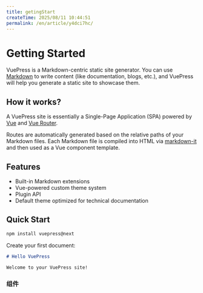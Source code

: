 ```yaml
---
title: getingStart
createTime: 2025/08/11 10:44:51
permalink: /en/article/y4dci7hc/
---
```

# Getting Started

VuePress is a Markdown-centric static site generator. You can use [Markdown](https://en.wikipedia.org/wiki/Markdown) to write content (like documentation, blogs, etc.), and VuePress will help you generate a static site to showcase them.

## How it works?

A VuePress site is essentially a Single-Page Application (SPA) powered by [Vue](https://vuejs.org/) and [Vue Router](https://router.vuejs.org).

Routes are automatically generated based on the relative paths of your Markdown files. Each Markdown file is compiled into HTML via [markdown-it](https://github.com/markdown-it/markdown-it) and then used as a Vue component template.

## Features

- Built-in Markdown extensions
- Vue-powered custom theme system
- Plugin API
- Default theme optimized for technical documentation

## Quick Start

```bash
npm install vuepress@next
```

Create your first document:

```markdown
# Hello VuePress

Welcome to your VuePress site!
```

### 组件
<Rate></Rate>